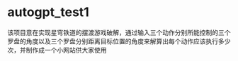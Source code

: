 # autogpt_test1
该项目意在实现星穹铁道的摆渡游戏破解，通过输入三个动作分别所能控制的三个罗盘的角度以及三个罗盘分别距离目标位置的角度来解算出每个动作应该执行多少次，并制作成一个小网站供大家使用

